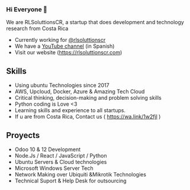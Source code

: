 ### Hi Everyone 👋

We are RLSoluttionsCR, a startup that does development and technology research from Costa Rica

* Currently working for [@rlsoluttionscr](https://github.com/rlsoluttionscr)
* We have a [YouTube channel](https://youtube.com/rlsoluttionscr) (in Spanish)
* Visit our website (https://rlsoluttionscr.com)

## Skills

* Using ubuntu Technologies since 2017
* AWS, Upcloud, Docker, Azure & Amazing Tech Cloud 
* Critical thinking, decision-making and problem solving skills
* Python coding is Love <3
* Learning skills and experience to all startups.
* If u are from Costa Rica, Contact us ( https://wa.link/1w2fjl )

## Proyects

* Odoo 10 & 12 Development
* Node.Js / React / JavaScript / Python
* Ubuntu Servers & Cloud technologies
* Microsoft Windows Server Tech
* Network Making over Ubiquiti &Mikrotik Technologies
* Technical Suport & Help Desk for outsourcing

<!--
**rlsoluttionscr/rlsoluttionscr** is a ✨ _special_ ✨ repository because its `README.md` (this file) appears on your GitHub profile.

Here are some ideas to get you started:

- 🔭 I’m currently working on ...
- 🌱 I’m currently learning ...
- 👯 I’m looking to collaborate on ...
- 🤔 I’m looking for help with ...
- 💬 Ask me about ...
- 📫 How to reach me: ...
- 😄 Pronouns: ...
- ⚡ Fun fact: ...
-->

